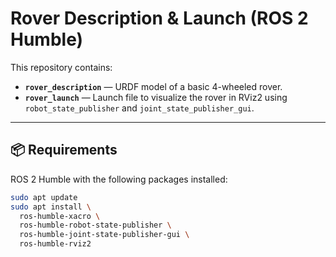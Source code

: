 # Rover Description & Launch (ROS 2 Humble)

This repository contains:
- **`rover_description`** — URDF model of a basic 4-wheeled rover.
- **`rover_launch`** — Launch file to visualize the rover in RViz2 using `robot_state_publisher` and `joint_state_publisher_gui`.

---

## 📦 Requirements

ROS 2 Humble with the following packages installed:

```bash
sudo apt update
sudo apt install \
  ros-humble-xacro \
  ros-humble-robot-state-publisher \
  ros-humble-joint-state-publisher-gui \
  ros-humble-rviz2
